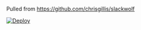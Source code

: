 Pulled from https://github.com/chrisgillis/slackwolf

[![Deploy](https://www.herokucdn.com/deploy/button.svg)](https://heroku.com/deploy?template=https://github.com/joshentelect/heroku-Slackwolf.git)